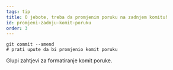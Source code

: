 ```yaml
---
tags: tip
title: O jebote, treba da promjenim poruku na zadnjem komitu!
id: promjeni-zadnju-komit-poruku
order: 3
---
```

```git
git commit --amend
# prati upute da bi promjenio komit poruku
```

Glupi zahtjevi za formatiranje komit poruke.